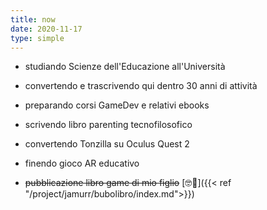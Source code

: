 ```yaml
---
title: now
date: 2020-11-17
type: simple
---
```


- studiando Scienze dell'Educazione all'Università
- convertendo e trascrivendo qui dentro 30 anni di attività
- preparando corsi GameDev e relativi ebooks
- scrivendo libro parenting tecnofilosofico
- convertendo Tonzilla su Oculus Quest 2
- finendo gioco AR educativo

- ~~pubblicazione libro game di mio figlio~~ [🤓🔗]({{< ref "/project/jamurr/bubolibro/index.md">}})
